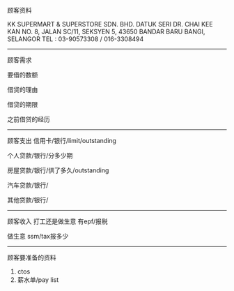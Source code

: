 顾客资料

KK SUPERMART & SUPERSTORE SDN. BHD. 
DATUK SERI DR. CHAI KEE KAN NO. 8, JALAN SC/11, SEKSYEN 5, 43650 BANDAR BARU BANGI, SELANGOR TEL : 03-90573308 / 016-3308494

-----------------
顾客需求


要借的数额

借贷的理由

借贷的期限

之前借贷的经历


--------------
顾客支出
信用卡/银行/limit/outstanding


个人贷款/银行/分多少期

房屋贷款/银行/供了多久/outstanding

汽车贷款/银行/


其他贷款/银行/

-----------
顾客收入
打工还是做生意
有epf/报税

做生意 ssm/tax报多少

-------
顾客要准备的资料
1. ctos
2. 薪水单/pay list




